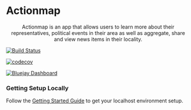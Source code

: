 # Actionmap

<div style="text-align: center;">

Actionmap is an app that allows users to learn more about their representatives,
political events in their area as well as aggregate, share and view news items in their locality.

</div>

[![Build Status](https://app.travis-ci.com/cs169/hw-agile-iterations-fa21-53.svg?token=5NuRsFH36NRKV4rTas5q&branch=master)](https://app.travis-ci.com/cs169/hw-agile-iterations-fa21-53)

[![codecov](https://codecov.io/gh/cs169/hw-agile-iterations-fa21-53/branch/main/graph/badge.svg?token=7nfVCGbpVL)](https://codecov.io/gh/cs169/hw-agile-iterations-fa21-53)

[![Bluejay Dashboard](https://img.shields.io/badge/Bluejay-Dashboard_53-blue.svg)](http://dashboard.bluejay.governify.io/dashboard/script/dashboardLoader.js?dashboardURL=https://reporter.bluejay.governify.io/api/v4/dashboards/tpa-cs169a-2021-GH-cs169_hw-agile-iterations-fa21-53/main)

### Getting Setup Locally

Follow the [Getting Started Guide](./docs/01-getting-started.md) to get your localhost environment setup.

